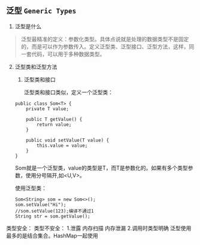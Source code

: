 ## 泛型 `Generic Types`
1. 泛型是什么
> 泛型最精准的定义：参数化类型。具体点说就是处理的数据类型不是固定的，而是可以作为参数传入。定义泛型类、泛型接口、泛型方法，这样，同一套代码，可以用于多种数据类型。

2. 泛型类和泛型方法
   1. 泛型类和接口
   
      泛型类和接口类似，定义一个泛型类：
   ```$xslt
   public class Som<T> {
       private T value;
   
       public T getValue() {
           return value;
       }
   
       public void setValue(T value) {
           this.value = value;
       }
   }
   
   ```
    Som就是一个泛型类，value的类型是T，而T是参数化的。如果有多个类型参数，使用分号隔开,如<U,V>。
   
   使用泛型类：
	```$xslt
    Som<String> som = new Som<>();
    som.setValue("Hi");
    //som.setValue(123);编译不通过1
    String str = som.getValue();

类型安全：
类型不安全：
	1.泄露
		内存扫描
		内存泄漏
	2.调用时类型明确
泛型使用最多的是结合集合。HashMap一起使用